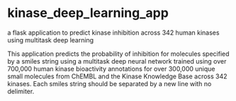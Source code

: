 # kinase_deep_learning_app
a flask application to predict kinase inhibition across 342 human kinases using multitask deep learning

This application predicts the probability of inhibition for molecules specified by a smiles string using a multitask deep neural network trained using over 700,000 human kinase bioactivity annotations for over 300,000 unique small molecules from ChEMBL and the Kinase Knowledge Base across 342 kinases. Each smiles string should be separated by a new line with no delimiter.
